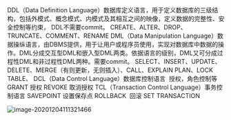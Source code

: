 DDL（Data Definition Language）数据库定义语言，用于定义数据库的三级结构，包括外模式、概念模式、内模式及其相互之间的映像，定义数据的完整性、安全控制等约束，
DDL不需要commit。
CREATE、ALTER、DROP、TRUNCATE、COMMENT、RENAME
DML（Data Manipulation Language）数据操纵语言，由DBMS提供，用于让用户或程序员使用，实现对数据库中数据的操作。DML分成交互型DML和嵌入型DML两类。依据语言的级别，DML又可分成过程性DML和非过程性DML两种。需要commit。
SELECT、INSERT、UPDATE、DELETE、MERGE（有则更新，无则插入）、CALL、EXPLAIN PLAN、LOCK TABLE、
DCL（Data Control Language）数据库控制语言  授权，角色控制等
GRANT 授权
REVOKE 取消授权
TCL（Transaction Control Language）事务控制语言
SAVEPOINT 设置保存点
ROLLBACK  回滚
SET TRANSACTION

![image-20201204111321466](https://raw.githubusercontent.com/guoxx-crudboy/picture/master/image-20201204111321466.png)